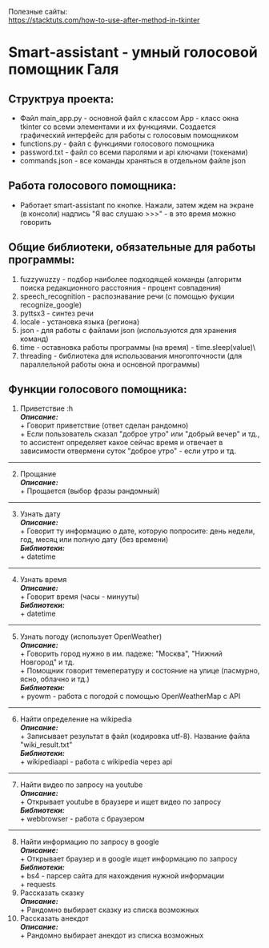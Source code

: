 Полезные сайты:</br>
https://stacktuts.com/how-to-use-after-method-in-tkinter

# Smart-assistant - умный голосовой помощник Галя

## Структруа проекта:
-  Файл main_app.py - основной файл с классом App - класс окна tkinter со всеми элементами и их функциями. Создается графический интерфейс для работы с голосовым помощником
-  functions.py - файл с функциями голосового помощника
-  password.txt - файл со всеми паролями и api ключами (токенами)
-  commands.json - все команды храняться в отдельном файле json

## Работа голосового помощника:
+ Работает smart-assistant по кнопке. Нажали, затем ждем на экране (в консоли) надпись "Я вас слушаю >>>" - в это время можно говорить

## Общие библиотеки, обязательные для работы программы:
1. fuzzywuzzy - подбор наиболее подходящей команды (алгоритм поиска редакционного расстояния - процент совпадения)
2. speech_recognition - распознавание речи (с помощью фукции recognize_google)
3. pyttsx3 - синтез речи
4. locale - установка языка (региона)
5. json - для работы с файлами json (используются для хранения команд)
6. time - оставновка работы программы (на время) - time.sleep(value)\
7. threading - библиотека для использования многопточности (для параллельной работы окна и основной программы)

 ## Функции голосового помощника:
1. Приветствие :h
</br>***Описание:***
    </br>+ Говорит приветствие (ответ сделан рандомно)
    </br>+ Если пользователь сказал "доброе утро" или "добрый вечер" и тд., то ассистент определяет какое сейчас время и отвечает в зависимости отвермени суток "доброе утро" - если утро и тд.
------------------------------------------------------------------------------------------------------------------------------------------------------------------------------------------------------------ 
  2. Прощание
</br>***Описание:***
    </br>+ Прощается (выбор фразы рандомный)
------------------------------------------------------------------------------------------------------------------------------------------------------------------------------------------------------------
  3. Узнать дату
</br>***Описание:***
    </br>+ Говорит ту информацию о дате, которую попросите: день недели, год, месяц или полную дату (без времени)
</br>***Библиотеки:***
    </br>+ datetime
------------------------------------------------------------------------------------------------------------------------------------------------------------------------------------------------------------ 
  4. Узнать время
</br>***Описание:***
    </br>+ Говорит время (часы - минууты)
</br>***Библиотеки:***
    </br>+ datetime
------------------------------------------------------------------------------------------------------------------------------------------------------------------------------------------------------------
  5. Узнать погоду (использует OpenWeather)
</br>***Описание:***
    </br>+ Говорить город нужно в им. падеже: "Москва", "Нижний Новгород" и тд.
    </br>+ Помощник говорит темепературу и состояние на улице (пасмурно, ясно, облачно и тд.)
</br>***Библиотеки:***
    </br>+ pyowm - работа с погодой с помощью OpenWeatherMap c API
------------------------------------------------------------------------------------------------------------------------------------------------------------------------------------------------------------
  6. Найти определение на wikipedia
</br>***Описание:***
    </br>+ Записывает результат в файл (кодировка utf-8). Название файла "wiki_result.txt"
</br>***Библиотеки:***
    </br>+ wikipediaapi - работа с wikipedia через api
------------------------------------------------------------------------------------------------------------------------------------------------------------------------------------------------------------
  7. Найти видео по запросу на youtube
</br>***Описание:***
    </br>+ Открывает youtube в браузере и ищет видео по запросу
</br>***Библиотеки:***
    </br>+ webbrowser - работа с браузером
------------------------------------------------------------------------------------------------------------------------------------------------------------------------------------------------------------
  8. Найти информацию по запросу в google
</br>***Описание:***
    </br>+ Открывает браузер и в google ищет информацию по запросу 
</br>***Библиотеки:***
    </br>+ bs4 - парсер сайта для нахождения нужной информации
    </br>+ requests
9. Рассказать сказку
</br>***Описание:***
    </br>+ Рандомно выбирает сказку из списка возможных
10. Рассказать анекдот
</br>***Описание:***
    </br>+ Рандомно выбирает анекдот из списка возможных


  
